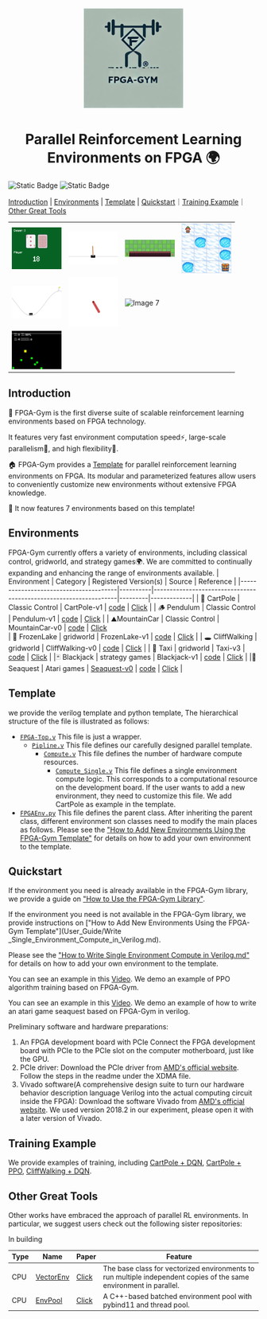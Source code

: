 
<h1 align="center"><img src="Docs/image/logo.png" alt="Description" width="200"/>
<h1 align="center">Parallel Reinforcement Learning Environments on FPGA 🌍</h1>


![Static Badge](https://img.shields.io/badge/test-passing-green)
![Static Badge](https://img.shields.io/badge/license-MIT-orange)

[Introduction](#introduction) | [Environments](#environments) | [Template](#template) | [Quickstart](#quickstart)｜[Training Example](#training-example)｜[Other Great Tools](#other-great-tools) 

<table>
  <tr>
    <td><img src="Docs/image/blackjack1.gif" alt="Image 1" width="100"/></td>
    <td><img src="Docs/image/cart_pole.gif" alt="Image 2" width="100"/></td>
    <td><img src="Docs/image/cliff_walking.gif" alt="Image 3" width="100"/></td>
    <td><img src="Docs/image/frozen_lake.gif" alt="Image 4" width="100"/></td>
  </tr>
  <tr>
    <td><img src="Docs/image/mountain_car.gif" alt="Image 5" width="100"/></td>
    <td><img src="Docs/image/pendulum.gif" alt="Image 6" width="100"/></td>
    <td><img src="Docs/image/taxi.gif" alt="Image 7" width="100"/></td>

  </tr>
    <td><img src="Docs/image/seaquest.gif" alt="Image 7" width="100"/></td>
</table>

## Introduction
💎 FPGA-Gym is the first diverse suite of scalable reinforcement learning environments based on FPGA technology.

It features very fast environment computation speed⚡️, large-scale parallelism🏅, and high flexibility🌊.

🏠 FPGA-Gym provides a [Template](Template/Pipeline.v) for parallel reinforcement learning environments on FPGA.
Its modular and parameterized features allow users to conveniently customize new environments without extensive FPGA knowledge.

🌌 It now features 7 environments based on this template!

## Environments
FPGA-Gym currently offers a variety of environments, including classical control, gridworld, and strategy games🌍. 
We are committed to continually expanding and enhancing the range of environments available.
| Environment                           | Category | Registered Version(s)                                           | Source  | Reference |
|---------------------------------------|----------|------------------------------------------------------------------|---------|-------------|
|  🍎 CartPole                            | Classic Control    | CartPole-v1                                                     | [code](Environment/CartPole) | [Click](https://gymnasium.farama.org/environments/classic_control/cart_pole/)    |
| 🪵 Pendulum                       | Classic Control    | Pendulum-v1                                                | [code](Environment/Pendulum) | [Click](https://gymnasium.farama.org/environments/classic_control/pendulum/)    |
|  ⛰️MountainCar                       | Classic Control    | MountainCar-v0                                              | [code](Environment/MountainCar) | [Click](https://gymnasium.farama.org/environments/classic_control/mountain_car/)   
| 🧊 FrozenLake                        | gridworld    | FrozenLake-v1                                                  | [code](Environment/FrozenLake) | [Click](https://gymnasium.farama.org/environments/toy_text/frozen_lake/)    |
|  🕳️ CliffWalking                          | gridworld    | CliffWalking-v0                | [code](Environment/CliffWalking) | [Click](https://gymnasium.farama.org/environments/toy_text/cliff_walking/)    |
| 🚕 Taxi                             | gridworld    | Taxi-v3                                 | [code](Environment/Taxi) | [Click](https://gymnasium.farama.org/environments/toy_text/taxi/)    |
|🃏 Blackjack                   | strategy games    | Blackjack-v1                                            | [code](Environment/BlackJack) | [Click](https://gymnasium.farama.org/environments/toy_text/blackjack/)    |
|🚢 Seaquest                   | Atari games    |          [Seaquest-v0](https://github.com/Selinaee/FPGA_Gym/blob/main/Environment/Atari/Seaquest/Seaquest_fig_210x160.py)                                  | [code](Environment/Seaquest) | [Click](https://atariage.com/manual_html_page.php?SoftwareLabelID=424)    |

## Template
we provide the verilog template and python template, The hierarchical structure of the file is illustrated as follows:
* [`FPGA-Top.v`](Template/FPGA_Top.v) This file is just a wrapper.
    * [`Pipline.v`](Template/Pipeline.v) This file defines our carefully designed parallel template.
        * [`Compute.v`](Template/Compute.v) This file defines the number of hardware compute resources. 
            * [`Compute_Single.v`](Template/Compute_Single.v) This file defines a single environment compute logic. This corresponds to a computational resource on the development board. If the user wants to add a new environment, they need to customize this file. We add CartPole as example in the template.
* [`FPGAEnv.py`](Template/FPGAEnv.py) This file defines the parent class. After inheriting the parent class, different environment son classes need to modify the main places as follows.
Please see the ["How to Add New Environments Using the FPGA-Gym Template"](User_Guide/Add_New_Environments.md) for details on how to add your own environment to the template.

## Quickstart
If the environment you need is already available in the FPGA-Gym library, we provide a guide on ["How to Use the FPGA-Gym Library"](User_Guide/Use_the_FPGA-Gym_Library.md). 

If the environment you need is not available in the FPGA-Gym library, we provide instructions on ["How to Add New Environments Using the FPGA-Gym Template"](User_Guide/Write _Single_Environment_Compute_in_Verilog.md).

Please see the ["How to Write Single Environment Compute in Verilog.md"](User_Guide) for details on how to add your own environment to the template.

You can see an example in this [Video](https://www.bilibili.com/video/BV12tV4e1EVw/?vd_source=3bfa69ca5962fd1ea8f48c880ae9844c). We demo
an example of PPO algorithm training based on FPGA-Gym.

You can see an example in this [Video](https://youtu.be/hgF3JZtLvZw). We demo
an example of how to write an atari game seaquest based on FPGA-Gym in verilog.


Preliminary software and hardware preparations:
1. An FPGA development board with PCIe
        Connect the FPGA development board with PCIe to the PCIe slot on the computer motherboard, just like the GPU.
2. PCIe driver: 
        Download the PCIe driver from [AMD's official website](https://support.xilinx.com/s/article/65444?language=en_US). 
        Follow the steps in the readme under the XDMA file.
3. Vivado software(A comprehensive design suite to turn our hardware behavior description language Verilog into the actual computing circuit inside the FPGA):
        Download the software Vivado from [AMD's official website](https://www.xilinx.com/support/download.html).
        We used version 2018.2 in our experiment, please open it with a later version of Vivado.

## Training Example
We provide examples of training, including [CartPole + DQN](Training_Example/CartPole_DQN), [CartPole + PPO](Training_Example/CartPole_PPO), [CliffWalking + DQN](Training_Example/CliffWalking_DQN).


## Other Great Tools

Other works have embraced the approach of parallel RL environments. In particular, we suggest users check out the following sister repositories:

In building

| Type                           | Name |  Paper                                 |  Feature|
|-------------------------------|------------------|---------------------------------------------------------------------------|-------------|
|  CPU                         |  [VectorEnv](https://gymnasium.farama.org/api/vector/)  | [Click]()                                                   | The base class for vectorized environments to run multiple independent copies of the same environment in parallel. | 
|  CPU                         |  [EnvPool](https://github.com/sail-sg/envpool)  | [Click]()                                                   |   A C++-based batched environment pool with pybind11 and thread pool. |


